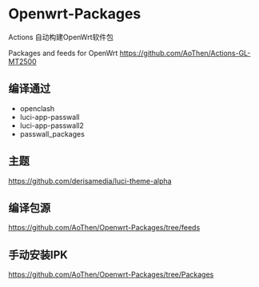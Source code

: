 # Openwrt-Packages

Actions 自动构建OpenWrt软件包

Packages and feeds for OpenWrt https://github.com/AoThen/Actions-GL-MT2500


## 编译通过
- openclash
- luci-app-passwall
- luci-app-passwall2
- passwall_packages


## 主题
https://github.com/derisamedia/luci-theme-alpha

## 编译包源
https://github.com/AoThen/Openwrt-Packages/tree/feeds

## 手动安装IPK
https://github.com/AoThen/Openwrt-Packages/tree/Packages


